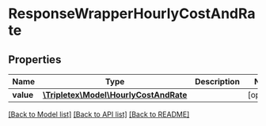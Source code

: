 # ResponseWrapperHourlyCostAndRate

## Properties
Name | Type | Description | Notes
------------ | ------------- | ------------- | -------------
**value** | [**\Tripletex\Model\HourlyCostAndRate**](HourlyCostAndRate.md) |  | [optional] 

[[Back to Model list]](../README.md#documentation-for-models) [[Back to API list]](../README.md#documentation-for-api-endpoints) [[Back to README]](../README.md)

